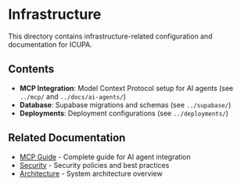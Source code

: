 # Infrastructure

This directory contains infrastructure-related configuration and documentation for ICUPA.

## Contents

- **MCP Integration**: Model Context Protocol setup for AI agents (see `../mcp/` and `../docs/ai-agents/`)
- **Database**: Supabase migrations and schemas (see `../supabase/`)
- **Deployments**: Deployment configurations (see `../deployments/`)

## Related Documentation

- [MCP Guide](../docs/ai-agents/mcp-guide.md) - Complete guide for AI agent integration
- [Security](../SECURITY.md) - Security policies and best practices
- [Architecture](../docs/ARCHITECTURE.md) - System architecture overview
